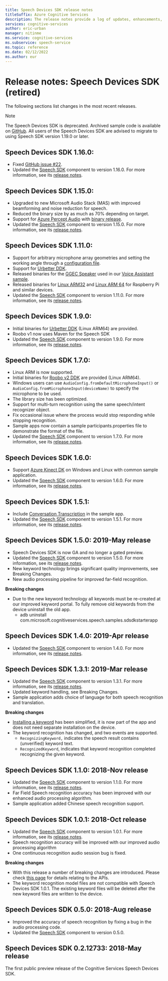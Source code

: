 ```yaml
---
title: Speech Devices SDK release notes
titleSuffix: Azure Cognitive Services
description: The release notes provide a log of updates, enhancements, bug fixes, and changes to the Speech Devices SDK. This article is updated with each release of the Speech Devices SDK.
services: cognitive-services
author: eric-urban
manager: nitinme
ms.service: cognitive-services
ms.subservice: speech-service
ms.topic: reference
ms.date: 02/12/2022
ms.author: eur
---
```


# Release notes: Speech Devices SDK (retired)

The following sections list changes in the most recent releases.

> [!NOTE]
> The Speech Devices SDK is deprecated. Archived sample code is available on [GitHub](https://github.com/Azure-Samples/Cognitive-Services-Speech-Devices-SDK). All users of the Speech Devices SDK are advised to migrate to using Speech SDK version 1.19.0 or later.

## Speech Devices SDK 1.16.0:

- Fixed [GitHub issue #22](https://github.com/Azure-Samples/Cognitive-Services-Speech-Devices-SDK/issues/22).
- Updated the [Speech SDK](./speech-sdk.md) component to version 1.16.0. For more information, see its [release notes](./releasenotes.md).

## Speech Devices SDK 1.15.0:

- Upgraded to new Microsoft Audio Stack (MAS) with improved beamforming and noise reduction for speech.
- Reduced the binary size by as much as 70% depending on target.
- Support for [Azure Percept Audio](../../azure-percept/overview-azure-percept-audio.md) with [binary release](https://aka.ms/sdsdk-download-APAudio).
- Updated the [Speech SDK](./speech-sdk.md) component to version 1.15.0. For more information, see its [release notes](./releasenotes.md).

## Speech Devices SDK 1.11.0:

- Support for arbitrary microphone array geometries and setting the working angle through a [configuration file](https://aka.ms/sdsdk-micarray-json).
- Support for [Urbetter DDK](https://urbetters.com/collections).
- Released binaries for the [GGEC Speaker](https://aka.ms/sdsdk-download-speaker) used in our [Voice Assistant sample](https://aka.ms/sdsdk-speaker).
- Released binaries for [Linux ARM32](https://aka.ms/sdsdk-download-linux-arm32) and [Linux ARM 64](https://aka.ms/sdsdk-download-linux-arm64) for Raspberry Pi and similar devices.
- Updated the [Speech SDK](./speech-sdk.md) component to version 1.11.0. For more information, see its [release notes](./releasenotes.md).

## Speech Devices SDK 1.9.0:

- Initial binaries for [Urbetter DDK](https://aka.ms/sdsdk-download-urbetter) (Linux ARM64) are provided.
- Roobo v1 now uses Maven for the Speech SDK
- Updated the [Speech SDK](./speech-sdk.md) component to version 1.9.0. For more information, see its [release notes](./releasenotes.md).

## Speech Devices SDK 1.7.0:

- Linux ARM is now supported.
- Initial binaries for [Roobo v2 DDK](https://aka.ms/sdsdk-download-roobov2) are provided (Linux ARM64).
- Windows users can use `AudioConfig.fromDefaultMicrophoneInput()` or `AudioConfig.fromMicrophoneInput(deviceName)` to specify the microphone to be used.
- The library size has been optimized.
- Support for multi-turn recognition using the same speech/intent recognizer object.
- Fix occasional issue where the process would stop responding while stopping recognition.
- Sample apps now contain a sample participants.properties file to demonstrate the format of the file.
- Updated the [Speech SDK](./speech-sdk.md) component to version 1.7.0. For more information, see its [release notes](./releasenotes.md).

## Speech Devices SDK 1.6.0:

- Support [Azure Kinect DK](https://azure.microsoft.com/services/kinect-dk/) on Windows and Linux with common sample application.
- Updated the [Speech SDK](./speech-sdk.md) component to version 1.6.0. For more information, see its [release notes](./releasenotes.md).

## Speech Devices SDK 1.5.1:

- Include [Conversation Transcription](./conversation-transcription.md) in the sample app.
- Updated the [Speech SDK](./speech-sdk.md) component to version 1.5.1. For more information, see its [release notes](./releasenotes.md).

## Speech Devices SDK 1.5.0: 2019-May release

- Speech Devices SDK is now GA and no longer a gated preview.
- Updated the [Speech SDK](./speech-sdk.md) component to version 1.5.0. For more information, see its [release notes](./releasenotes.md).
- New keyword technology brings significant quality improvements, see Breaking Changes.
- New audio processing pipeline for improved far-field recognition.

**Breaking changes**

- Due to the new keyword technology all keywords must be re-created at our improved keyword portal. To fully remove old keywords from the device uninstall the old app.
  - adb uninstall com.microsoft.cognitiveservices.speech.samples.sdsdkstarterapp

## Speech Devices SDK 1.4.0: 2019-Apr release

- Updated the [Speech SDK](./speech-sdk.md) component to version 1.4.0. For more information, see its [release notes](./releasenotes.md).

## Speech Devices SDK 1.3.1: 2019-Mar release

- Updated the [Speech SDK](./speech-sdk.md) component to version 1.3.1. For more information, see its [release notes](./releasenotes.md).
- Updated keyword handling, see Breaking Changes.
- Sample application adds choice of language for both speech recognition and translation.

**Breaking changes**

- [Installing a keyword](./custom-keyword-basics.md) has been simplified, it is now part of the app and does not need separate installation on the device.
- The keyword recognition has changed, and two events are supported.
  - `RecognizingKeyword,` indicates the speech result contains (unverified) keyword text.
  - `RecognizedKeyword`, indicates that keyword recognition completed recognizing the given keyword.

## Speech Devices SDK 1.1.0: 2018-Nov release

- Updated the [Speech SDK](./speech-sdk.md) component to version 1.1.0. For more information, see its [release notes](./releasenotes.md).
- Far Field Speech recognition accuracy has been improved with our enhanced audio processing algorithm.
- Sample application added Chinese speech recognition support.

## Speech Devices SDK 1.0.1: 2018-Oct release

- Updated the [Speech SDK](./speech-sdk.md) component to version 1.0.1. For more information, see its [release notes](./releasenotes.md).
- Speech recognition accuracy will be improved with our improved audio processing algorithm
- One continuous recognition audio session bug is fixed.

**Breaking changes**

- With this release a number of breaking changes are introduced. Please check [this page](https://aka.ms/csspeech/breakingchanges_1_0_0) for details relating to the APIs.
- The keyword recognition model files are not compatible with Speech Devices SDK 1.0.1. The existing keyword files will be deleted after the new keyword files are written to the device.

## Speech Devices SDK 0.5.0: 2018-Aug release

- Improved the accuracy of speech recognition by fixing a bug in the audio processing code.
- Updated the [Speech SDK](./speech-sdk.md) component to version 0.5.0. 

## Speech Devices SDK 0.2.12733: 2018-May release

The first public preview release of the Cognitive Services Speech Devices SDK.
